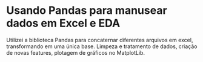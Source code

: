 # Usando Pandas para manusear dados em Excel e EDA

Utilizei a biblioteca Pandas para concaternar diferentes arquivos em excel, transformando em uma única base.
Limpeza e tratamento de dados, criação de novas features, plotagem de gráficos no MatplotLib.
